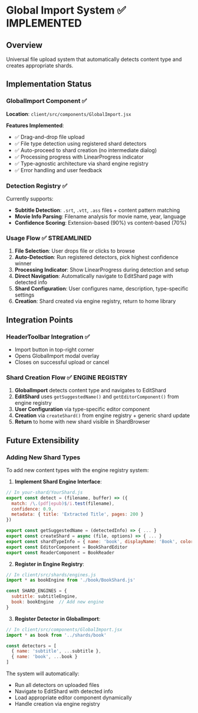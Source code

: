 # Global Import System ✅ IMPLEMENTED

## Overview
Universal file upload system that automatically detects content type and creates appropriate shards.

## Implementation Status

### GlobalImport Component ✅
**Location**: `client/src/components/GlobalImport.jsx`

**Features Implemented**:
- ✅ Drag-and-drop file upload
- ✅ File type detection using registered shard detectors  
- ✅ Auto-proceed to shard creation (no intermediate dialog)
- ✅ Processing progress with LinearProgress indicator
- ✅ Type-agnostic architecture via shard engine registry
- ✅ Error handling and user feedback

### Detection Registry ✅
Currently supports:
- **Subtitle Detection**: `.srt`, `.vtt`, `.ass` files + content pattern matching
- **Movie Info Parsing**: Filename analysis for movie name, year, language
- **Confidence Scoring**: Extension-based (90%) vs content-based (70%)

### Usage Flow ✅ STREAMLINED
1. **File Selection**: User drops file or clicks to browse
2. **Auto-Detection**: Run registered detectors, pick highest confidence winner
3. **Processing Indicator**: Show LinearProgress during detection and setup
4. **Direct Navigation**: Automatically navigate to EditShard page with detected info
5. **Shard Configuration**: User configures name, description, type-specific settings
6. **Creation**: Shard created via engine registry, return to home library

## Integration Points

### HeaderToolbar Integration ✅
- Import button in top-right corner
- Opens GlobalImport modal overlay
- Closes on successful upload or cancel

### Shard Creation Flow ✅ ENGINE REGISTRY
1. **GlobalImport** detects content type and navigates to EditShard
2. **EditShard** uses `getSuggestedName()` and `getEditorComponent()` from engine registry
3. **User Configuration** via type-specific editor component
4. **Creation** via `createShard()` from engine registry + generic shard update
5. **Return** to home with new shard visible in ShardBrowser

## Future Extensibility

### Adding New Shard Types
To add new content types with the engine registry system:

1. **Implement Shard Engine Interface**:
```javascript
// In your-shard/YourShard.js
export const detect = (filename, buffer) => ({
  match: /\.(pdf|epub)$/i.test(filename),
  confidence: 0.9,
  metadata: { title: 'Extracted Title', pages: 200 }
})

export const getSuggestedName = (detectedInfo) => { ... }
export const createShard = async (file, options) => { ... }
export const shardTypeInfo = { name: 'book', displayName: 'Book', color: '#4CAF50' }
export const EditorComponent = BookShardEditor
export const ReaderComponent = BookReader
```

2. **Register in Engine Registry**:
```javascript
// In client/src/shards/engines.js
import * as bookEngine from './book/BookShard.js'

const SHARD_ENGINES = {
  subtitle: subtitleEngine,
  book: bookEngine  // Add new engine
}
```

3. **Register Detector in GlobalImport**:
```javascript
// In client/src/components/GlobalImport.jsx
import * as book from '../shards/book'

const detectors = [
  { name: 'subtitle', ...subtitle },
  { name: 'book', ...book }
]
```

The system will automatically:
- Run all detectors on uploaded files
- Navigate to EditShard with detected info
- Load appropriate editor component dynamically
- Handle creation via engine registry 